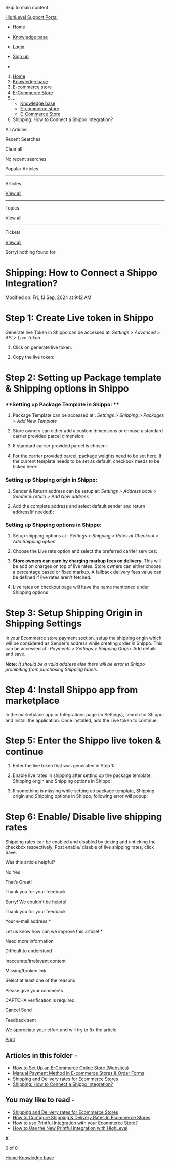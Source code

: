 Skip to main content

[ HighLevel Support Portal ](https://help.gohighlevel.com)

  * [ Home ](/support/home)
  * [ Knowledge base ](/support/solutions)

  * [Login](/support/login)
  * [Sign up](/support/signup)
  * 

  1. [Home](/support/home)
  2. [Knowledge base](/support/solutions)
  3. [E-commerce store](/support/solutions/155000000059)
  4. [E-Commerce Store](/support/solutions/folders/155000000182)
  5. ... 
     * [Knowledge base](/support/solutions)
     * [E-commerce store](/support/solutions/155000000059)
     * [E-Commerce Store](/support/solutions/folders/155000000182)
  6. Shipping: How to Connect a Shippo Integration?

All  Articles 

Recent Searches

Clear all

No recent searches

Popular Articles

* * *

Articles

[View all](/support/search/solutions)

* * *

Topics

[View all](/support/search/topics)

* * *

Tickets

[View all](/support/search/tickets)

Sorry! nothing found for   

# Shipping: How to Connect a Shippo Integration?

Modified on: Fri, 13 Sep, 2024 at 9:12 AM

#   

# Step 1: Create Live token in Shippo

Generate live Token in Shippo can be accessed at: _Settings > Advanced > API > Live Token_

  1. Click on generate live token:  

  2. Copy the live token:  

# Step 2: Setting up Package template & Shipping options in Shippo

### **Setting up Package Template in Shippo:  **

  1. Package Template can be accessed at : _Settings > Shipping > Packages > Add New Template_  

  2. Store owners can either add a custom dimensions or choose a standard carrier provided parcel dimension:  

  3. If standard carrier provided parcel is chosen:  

  4. For the carrier provided parcel, package weights need to be set here. If the current template needs to be set as default, checkbox needs to be ticked here:  

### **Setting up Shipping origin in Shippo:**  

  1. Sender & Return address can be setup at: _Settings > Address book > Sender & return > Add New address_  

  2. Add the complete address and select default sender and return address(if needed):  

### **Setting up Shipping options in Shippo:**  

  1. Setup shipping options at : _Settings > Shipping > Rates at Checkout > Add Shipping option_  

  2. Choose the Live rate option and select the preferred carrier services:   

  3. **Store owners can earn by charging markup fees on delivery**. This will be add on charges on top of live rates. Store owners can either choose a percentage based or fixed markup. A fallback delivery fees value can be defined if live rates aren't fetched.  

  4. Live rates on checkout page will have the name mentioned under Shipping options  

# Step 3: Setup Shipping Origin in Shipping Settings

In your Ecommerce store payment section, setup the shipping origin which will be considered as Sender's address while creating order in Shippo. This can be accessed at : _Payments > Settings > Shipping Origin_. Add details and save.

**Note:** _It should be a valid address else there will be error in Shippo prohibiting from purchasing Shipping labels._

# Step 4: Install Shippo app from marketplace

In the marketplace app or Integrations page (in Settings), search for Shippo and Install the application. Once installed, add the Live token to continue.

# Step 5: Enter the Shippo live token & continue

  1. Enter the live token that was generated in Step 1:  

  2. Enable live rates in shipping after setting up the package template, Shipping origin and Shipping options in Shippo:  

  3. If something is missing while setting up package template, Shipping origin and Shipping options in Shippo, following error will popup:  

##   

# Step 6: Enable/ Disable live shipping rates

Shipping rates can be enabled and disabled by ticking and unticking the checkbox respectively. Post enable/ disable of  live shipping rates, click Save.

Was this article helpful?

No  Yes 

That’s Great!

Thank you for your feedback

Sorry! We couldn't be helpful

Thank you for your feedback

Your e-mail address *

Let us know how can we improve this article! *

Need more information 

Difficult to understand 

Inaccurate/irrelevant content 

Missing/broken link 

Select at least one of the reasons 

Please give your comments 

CAPTCHA verification is required. 

Cancel  Send 

Feedback sent

We appreciate your effort and will try to fix the article

[Print](javascript:print\(\))

## Articles in this folder -

  * [How to Set Up an E-Commerce Online Store (Websites)](/support/solutions/articles/155000001157-how-to-set-up-an-e-commerce-online-store-websites-)
  * [Manual Payment Method in E-commerce Stores & Order Forms](/support/solutions/articles/155000002897-manual-payment-method-in-e-commerce-stores-order-forms)
  * [Shipping and Delivery rates for Ecommerce Stores](/support/solutions/articles/155000002842-shipping-and-delivery-rates-for-ecommerce-stores)
  * [Shipping: How to Connect a Shippo Integration?](/support/solutions/articles/155000003109-shipping-how-to-connect-a-shippo-integration-)

## You may like to read -

  * [Shipping and Delivery rates for Ecommerce Stores](/support/solutions/articles/155000002842-shipping-and-delivery-rates-for-ecommerce-stores)
  * [How to Configure Shipping & Delivery Rates In Ecommerce Stores](/support/solutions/articles/155000002428-how-to-configure-shipping-delivery-rates-in-ecommerce-stores)
  * [How to use Printful Integration with your Ecommerce Store?](/support/solutions/articles/155000002442-how-to-use-printful-integration-with-your-ecommerce-store-)
  * [How to Use the New Printful Integration with HighLevel](/support/solutions/articles/155000002602-how-to-use-the-new-printful-integration-with-highlevel)

**X**

0 of 0 []()

[Home](/support/home) [Knowledge base](/support/solutions)
